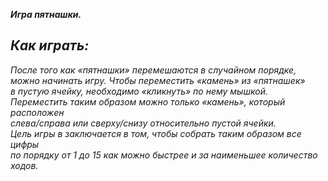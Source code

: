 ***Игра пятнашки.***

## ***Как играть:***

_После того как «пятнашки» перемешаются в случайном порядке,  
можно начинать игру. Чтобы переместить «камень» из «пятнашек»  
в пустую ячейку, необходимо «кликнуть» по нему мышкой.  
Переместить таким образом можно только «камень», который расположен  
слева/справа или сверху/снизу относительно пустой ячейки.  
Цель игры в заключается в том, чтобы собрать таким образом все цифры  
по порядку от 1 до 15 как можно быстрее и за наименьшее количество ходов._